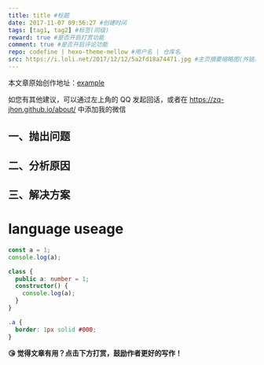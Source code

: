 ```yaml
---
title: title #标题
date: 2017-11-07 09:56:27 #创建时间
tags: [tag1, tag2] #标签(同级)
reward: true #是否开启打赏功能
comment: true #是否开启评论功能
repo: codefine | hexo-theme-mellow #用户名 | 仓库名
src: https://i.loli.net/2017/12/12/5a2fd18a74471.jpg #主页摘要缩略图(外链以及相对资源均可)
---
```

本文章原始创作地址：[example](example.html)

如您有其他建议，可以通过左上角的 QQ 发起回话，或者在 https://zq-jhon.github.io/about/ 中添加我的微信

<!--
当资源文件管理功能打开后，Hexo将会在你每一次通过 hexo new [layout] <title> 命令创建新文章时自动创建一个文件夹。这个资源文件夹将会有与这个 markdown 文件一样的名字。将所有与你的文章有关的资源放在这个关联文件夹中之后，你可以通过相对路径来引用它们，这样你就得到了一个更简单而且方便得多的工作流。
```bash
@example

$ hexo new articleTitle
```
{% image 文件名 alt名 title名 class名 %}
<img src="[url]" alt="[alt]" title="[title]" class="[class]">
 -->

## 一、抛出问题

## 二、分析原因

## 三、解决方案

# language useage

```javascript
const a = 1;
console.log(a);
```

```typescript
class {
  public a: number = 1;
  constructor() {
    console.log(a);
  }
}
```

```css
.a {
  border: 1px solid #000;
}
```

<b>😘 觉得文章有用？点击下方打赏，鼓励作者更好的写作！</b>
